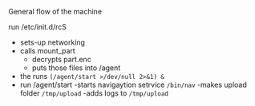 General flow of the machine

run /etc/init.d/rcS
- sets-up networking 
- calls mount_part
	- decrypts part.enc
	- puts those files into /agent
- the runs `(/agent/start >/dev/null 2>&1) &
`
- run /agent/start
	-starts navigaytion setrvice `/bin/nav`
	-makes upload folder `/tmp/upload`
	-adds logs to `/tmp/upload`
	